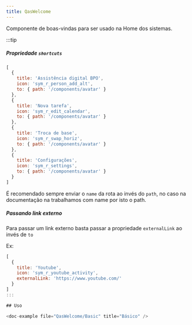 ```yaml
---
title: QasWelcome
---
```


Componente de boas-vindas para ser usado na Home dos sistemas.

<doc-api file="welcome/QasWelcome" name="QasWelcome" />

:::tip
##### Propriedade `shortcuts`
```js
[
  {
    title: 'Assistência digital BPO',
    icon: 'sym_r_person_add_alt',
    to: { path: '/components/avatar' }
  },
  {
    title: 'Nova tarefa',
    icon: 'sym_r_edit_calendar',
    to: { path: '/components/avatar' }
  },
  {
    title: 'Troca de base',
    icon: 'sym_r_swap_horiz',
    to: { path: '/components/avatar' }
  },
  {
    title: 'Configurações',
    icon: 'sym_r_settings',
    to: { path: '/components/avatar' }
  }
]
```

É recomendado sempre enviar o `name` da rota ao invés do `path`, no caso na documentação na trabalhamos com name por isto o path.

##### Passando link externo
Para passar um link externo basta passar a propriedade `externalLink` ao invés de `to`

Ex:
```js
[
  {
    title: 'Youtube',
    icon: 'sym_r_youtube_activity',
    externalLink: 'https://www.youtube.com/'
  }
]
:::

## Uso

<doc-example file="QasWelcome/Basic" title="Básico" />
